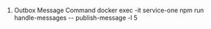 1. Outbox Message Command
docker exec -it service-one npm run handle-messages -- publish-message -l 5

